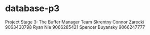 database-p3
===========
Project Stage 3: The Buffer Manager
Team Skrentny
Connor Zarecki		<zarecki>	9063430798
Ryan Nie			<shuai>		9066285421
Spencer Buyansky	<buyansky>	9066247777